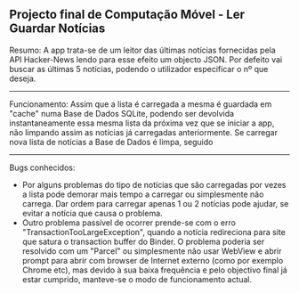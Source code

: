 Projecto final de Computação Móvel - Ler Guardar Notícias
---------------------------------------------------------

Resumo:
A app trata-se de um leitor das últimas notícias fornecidas pela API Hacker-News lendo para esse efeito um objecto JSON.
Por defeito vai buscar as últimas 5 notícias, podendo o utilizador especificar o nº que deseja.

------------------------------------------------------------------------------------------------------------------

Funcionamento:
Assim que a lista é carregada a mesma é guardada em "cache" numa Base de Dados SQLite, podendo ser devolvida instantaneamente essa mesma
lista da próxima vez que se iniciar a app, não limpando assim as notícias já carregadas anteriormente.
Se carregar nova lista de notícias a Base de Dados é limpa, seguido

---------------------------------------------------------

Bugs conhecidos:
- Por alguns problemas do tipo de notícias que são carregadas por vezes a lista pode demorar mais tempo a carregar ou simplesmente não
carrega. Dar ordem para carregar apenas 1 ou 2 notícias pode ajudar, se evitar a notícia que causa o problema.
- Outro problema passível de ocorrer prende-se com o erro "TransactionTooLargeException", quando a notícia redireciona para site que satura
o transaction buffer do Binder. O problema poderia ser resolvido com um "Parcel" ou simplesmente não usar WebView e abrir prompt para abrir
com browser de Internet externo (como por exemplo Chrome etc), mas devido à sua baixa frequência e pelo objectivo final já estar cumprido,
manteve-se o modo de funcionamento actual.

